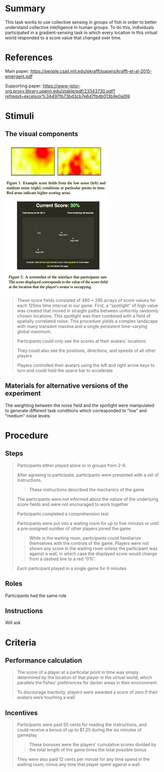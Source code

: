 # Summary
This task works to use collective sensing in groups of fish in order to better understand collective intelligence in human groups. To do this, individuals participated in a gradient-sensing task in which every location in this virtual world responded to a score value that changed over time.

# References
Main paper: https://people.csail.mit.edu/pkrafft/papers/krafft-et-al-2015-emergent.pdf

Supporting paper: https://www-jstor-org.proxy.library.upenn.edu/stable/pdf/23343730.pdf?refreqid=excelsior%3A497fb73bd3cb7e6d7fbdb013b9e0a0f4

# Stimuli
## The visual components
![Fish1](images/Fish1.png)
![Fish2](images/Fish2.png)
>
>These score fields consisted of 480 × 285 arrays of score values for each 125ms time interval in our game. First, a “spotlight” of high value was created that moved in straight paths between uniformly randomly chosen locations. This spotlight was then combined with a field of spatially correlated noise. This procedure yields a complex landscape with many transient maxima and a single persistent time-varying global maximum.
>
> Participants could only see the scores at their avatars' locations
> 
> They could also see the positions, directions, and speeds of all other players
> 
> Players controlled their avatars using the left and right arrow keys to turn and could hold the space bar to accelerate

## Materials for alternative versions of the experiment 
The weighting between the noise field and the spotlight were manipulated to generate different task conditions which corresponded to “low” and “medium” noise levels 

# Procedure
## Steps
> Participants either played alone or in groups from 2-6.
> 
> After agreeing to participate, participants were presented with a set of instructions. 
> > These instructions described the mechanics of the game
> > 
> The participants were not informed about the nature of the underlying score fields and were not encouraged to work together
> 
> Participants completed a comprehension test
> 
> Participants were put into a waiting room for up to five minutes or until a pre-assigned number of other players joined the game
> > While in the waiting room, participants could familiarize themselves with the controls of the game. Players were not shown any score in the waiting room unless the participant was against a wall, in which case the displayed score would change from a dashed line to a red “0%”.
> 
> Each participant played in a single game for 6 minutes


## Roles 
Participants had the same role

## Instructions
Will ask

# Criteria
## Performance calculation
> The score of a player at a particular point in time was simply determined by the location of that player in the virtual world, which parallels the fishes’ preferences for darker areas in their environment.
> 
> To discourage inactivity, players were awarded a score of zero if their avatars were touching a wall
>
## Incentives
>Participants were paid 50 cents for reading the instructions, and could receive a bonus of up to $1.25 during the six minutes of gameplay
> >These bonuses were the players' cumulative scores divided by the total length of the game times the total possible bonus
>
>They were also paid 12 cents per minute for any time spend in the waiting room, minus any time that player spent against a wall

